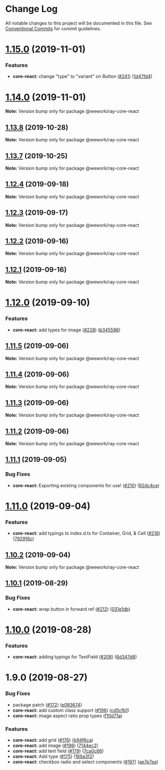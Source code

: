 # Change Log

All notable changes to this project will be documented in this file.
See [Conventional Commits](https://conventionalcommits.org) for commit guidelines.

# [1.15.0](https://github.com/wework/ray/compare/v1.14.0...v1.15.0) (2019-11-01)


### Features

* **core-react:** change "type" to "variant" on Button ([#241](https://github.com/wework/ray/issues/241)) ([1d47fd4](https://github.com/wework/ray/commit/1d47fd4))





# [1.14.0](https://github.com/wework/ray/compare/v1.13.10...v1.14.0) (2019-11-01)

**Note:** Version bump only for package @wework/ray-core-react





## [1.13.8](https://github.com/wework/ray/compare/v1.13.7...v1.13.8) (2019-10-28)

**Note:** Version bump only for package @wework/ray-core-react





## [1.13.7](https://github.com/wework/ray/compare/v1.13.6...v1.13.7) (2019-10-25)

**Note:** Version bump only for package @wework/ray-core-react





## [1.12.4](https://github.com/wework/ray/compare/v1.12.3...v1.12.4) (2019-09-18)

**Note:** Version bump only for package @wework/ray-core-react





## [1.12.3](https://github.com/wework/ray/compare/v1.12.2...v1.12.3) (2019-09-17)

**Note:** Version bump only for package @wework/ray-core-react





## [1.12.2](https://github.com/wework/ray/compare/v1.12.1...v1.12.2) (2019-09-16)

**Note:** Version bump only for package @wework/ray-core-react





## [1.12.1](https://github.com/wework/ray/compare/v1.12.0...v1.12.1) (2019-09-16)

**Note:** Version bump only for package @wework/ray-core-react





# [1.12.0](https://github.com/wework/ray/compare/v1.11.5...v1.12.0) (2019-09-10)


### Features

* **core-react:** add types for image ([#228](https://github.com/wework/ray/issues/228)) ([b345596](https://github.com/wework/ray/commit/b345596))





## [1.11.5](https://github.com/wework/ray/compare/v1.11.4...v1.11.5) (2019-09-06)

**Note:** Version bump only for package @wework/ray-core-react





## [1.11.4](https://github.com/wework/ray/compare/v1.11.3...v1.11.4) (2019-09-06)

**Note:** Version bump only for package @wework/ray-core-react





## [1.11.3](https://github.com/wework/ray/compare/v1.11.2...v1.11.3) (2019-09-06)

**Note:** Version bump only for package @wework/ray-core-react





## [1.11.2](https://github.com/wework/ray/compare/v1.11.1...v1.11.2) (2019-09-06)

**Note:** Version bump only for package @wework/ray-core-react





## [1.11.1](https://github.com/wework/ray/compare/v1.11.0...v1.11.1) (2019-09-05)


### Bug Fixes

* **core-react:** Exporting existing components for use! ([#210](https://github.com/wework/ray/issues/210)) ([92dc4ce](https://github.com/wework/ray/commit/92dc4ce))





# [1.11.0](https://github.com/wework/ray/compare/v1.10.2...v1.11.0) (2019-09-04)


### Features

* **core-react:** add typings to index.d.ts for Container, Grid, & Cell ([#218](https://github.com/wework/ray/issues/218)) ([792916c](https://github.com/wework/ray/commit/792916c))





## [1.10.2](https://github.com/wework/ray/compare/v1.10.1...v1.10.2) (2019-09-04)

**Note:** Version bump only for package @wework/ray-core-react





## [1.10.1](https://github.com/wework/ray/compare/v1.10.0...v1.10.1) (2019-08-29)


### Bug Fixes

* **core-react:** wrap button in forward ref ([#212](https://github.com/wework/ray/issues/212)) ([031e1db](https://github.com/wework/ray/commit/031e1db))





# [1.10.0](https://github.com/wework/ray/compare/v1.9.0...v1.10.0) (2019-08-28)


### Features

* **core-react:** adding typings for TextField ([#208](https://github.com/wework/ray/issues/208)) ([6d347d8](https://github.com/wework/ray/commit/6d347d8))





# 1.9.0 (2019-08-27)


### Bug Fixes

* package patch ([#172](https://github.com/wework/ray/issues/172)) ([e093674](https://github.com/wework/ray/commit/e093674))
* **core-react:** add custom class support ([#196](https://github.com/wework/ray/issues/196)) ([cd5cfb1](https://github.com/wework/ray/commit/cd5cfb1))
* **core-react:** image aspect ratio prop types ([f10d71a](https://github.com/wework/ray/commit/f10d71a))


### Features

* **core-react:** add grid ([#176](https://github.com/wework/ray/issues/176)) ([b94f6ca](https://github.com/wework/ray/commit/b94f6ca))
* **core-react:** add image ([#198](https://github.com/wework/ray/issues/198)) ([7144ec2](https://github.com/wework/ray/commit/7144ec2))
* **core-react:** add text field  ([#179](https://github.com/wework/ray/issues/179)) ([7ca0c66](https://github.com/wework/ray/commit/7ca0c66))
* **core-react:** Add type ([#175](https://github.com/wework/ray/issues/175)) ([169a3f2](https://github.com/wework/ray/commit/169a3f2))
* **core-react:** checkbox radio and select components ([#197](https://github.com/wework/ray/issues/197)) ([ae7e7ea](https://github.com/wework/ray/commit/ae7e7ea))
